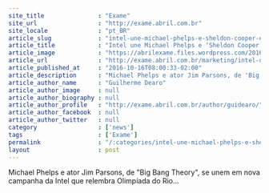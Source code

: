 ```yaml
---
site_title               : "Exame"
site_url                 : "http://exame.abril.com.br"
site_locale              : "pt_BR"
article_slug             : "intel-une-michael-phelps-e-sheldon-cooper-em-nova-campanha"
article_title            : "Intel une Michael Phelps e ‘Sheldon Cooper’ em nova campanha"
article_image            : "https://abrilexame.files.wordpress.com/2016/10/size_960_16_9_intel-comercial-phelps-parsons1.jpg?quality=70&strip=all&w=960"
article_url              : "http://exame.abril.com.br/marketing/intel-une-michael-phelps-e-sheldon-cooper-em-nova-campanha-2/"
article_published_at     : "2016-10-16T08:00:33-02:00"
article_description      : "Michael Phelps e ator Jim Parsons, de 'Big Bang Theory', se unem em nova campanha da Intel que relembra Olimpíada do Rio..."
article_author_name      : "Guilherme Dearo"
article_author_image     : null
article_author_biography : null
article_author_profile   : "http://exame.abril.com.br/author/guidearo/"
article_author_facebook  : null
article_author_twitter   : null
category                 : ['news']
tags                     : ['Exame']
permalink                : "/:categories/intel-une-michael-phelps-e-sheldon-cooper-em-nova-campanha/"
layout                   : post
---
```


Michael Phelps e ator Jim Parsons, de "Big Bang Theory", se unem em nova campanha da Intel que relembra Olimpíada do Rio...
